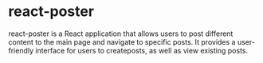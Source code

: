 # react-poster
react-poster is a React application that allows users to post different content to the main page and navigate to specific posts. It provides a user-friendly interface for users to createposts, as well as view existing posts.
